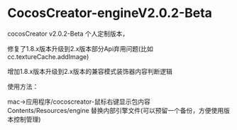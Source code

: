 # CocosCreator-engineV2.0.2-Beta

cocosCreator v2.0.2-Beta 个人定制版本，

修复了1.8.x版本升级到2.x版本部分Api弃用问题(比如cc.textureCache.addImage)

增加1.8.x版本升级到2.x版本的兼容模式装饰器内容判断逻辑

使用方法：

mac->应用程序/cocoscreator-鼠标右键显示包内容
Contents/Resources/engine 替换内部引擎文件(可以预留一个备份，方便使用版本控制管理)